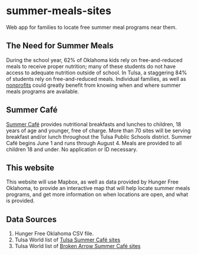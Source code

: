 # summer-meals-sites
Web app for families to locate free summer meal programs near them.

## The Need for Summer Meals
During the school year, 62% of Oklahoma kids rely on free-and-reduced meals to receive proper nutrition; many of these students do not have access to adequate nutrition outside of school. In Tulsa, a staggering 84% of students rely on free-and-reduced meals. Individual families, as well as [nonprofits](http://www.tulsaworld.com/news/local/sites-around-tulsa-offer-free-summer-meals-for-children/article_a08c1594-e24c-50b3-b6ef-4f279b6bb891.html "Tulsa World Article about Summer meals programs in Tulsa") could greatly benefit from knowing when and where summer meals programs are available.

## Summer Café
[Summer Café](https://www.tulsaschools.org/summercafe "TPS Summer Café information") provides nutritional breakfasts and lunches to children, 18 years of age and younger, free of charge. More than 70 sites will be serving breakfast and/or lunch throughout the Tulsa Public Schools district. Summer Café begins June 1 and runs through August 4. Meals are provided to all children 18 and under. No application or ID necessary.

## This website
This website will use Mapbox, as well as data provided by Hunger Free Oklahoma, to provide an interactive map that will help locate summer meals programs, and get more information on when locations are open, and what is provided.

## Data Sources
1. Hunger Free Oklahoma CSV file.
2. Tulsa World list of [Tulsa Summer Café sites](http://www.tulsaworld.com/uploaded_photos/ne-summermealsg/image_8b7a7f8c-1ff6-50ef-ae4f-34fe7be4be94.html)
3. Tulsa World list of [Broken Arrow Summer Café sites](http://www.tulsaworld.com/uploaded_photos/ne-summermealsg/image_0fb8e225-504e-579b-8dd4-38751942dade.html)
